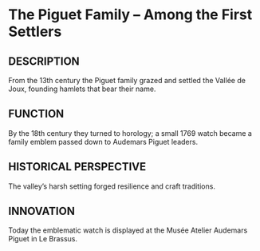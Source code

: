 # The Piguet Family – Among the First Settlers

## DESCRIPTION
From the 13th century the Piguet family grazed and settled the Vallée de Joux, founding hamlets that bear their name.

## FUNCTION
By the 18th century they turned to horology; a small 1769 watch became a family emblem passed down to Audemars Piguet leaders.

## HISTORICAL PERSPECTIVE
The valley’s harsh setting forged resilience and craft traditions.

## INNOVATION
Today the emblematic watch is displayed at the Musée Atelier Audemars Piguet in Le Brassus.
